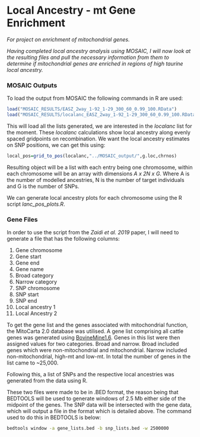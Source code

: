 # Local Ancestry - mt Gene Enrichment

*For project on enrichment of mitochondrial genes.*

*Having completed local ancestry analysis using MOSAIC, I will now look at the resulting files and pull the necessary information from them to determine if mitochondrial genes are enriched in regions of high taurine local ancestry.* 

### MOSAIC Outputs

To load the output from MOSAIC the following commands in R are used:

```R
load("MOSAIC_RESULTS/EASZ_2way_1-92_1-29_300_60_0.99_100.RData")
load("MOSAIC_RESULTS/localanc_EASZ_2way_1-92_1-29_300_60_0.99_100.RData")
```

This will load all the lists generated, we are interested in the *localanc* list for the moment.  These *localanc* calculations show local ancestry along evenly spaced gridpoints on recombination. We want the local ancestry estimates on SNP positions, we can get this using:

```R
local_pos=grid_to_pos(localanc,"../MOSAIC_output/",g.loc,chrnos)
```

Resulting object will be a list with each entry being one chromosome, within each chromosome will be an array with dimensions *A x 2N x G*. Where A is the number of modelled ancestries, N is the number of target individuals and G is the number of SNPs. 

We can generate local ancestry plots for each chromosome using the R script *lanc_pos_plots.R*. 

### Gene Files

In order to use the script from the *Zaidi et al. 2019* paper, I will need to generate a file that has the following columns:

1. Gene chromosome
2. Gene start 
3. Gene end
4. Gene name
5. Broad category 
6. Narrow category
7. SNP chromosome
8. SNP start 
9. SNP end
10. Local ancestry 1
11. Local Ancestry 2

To get the gene list and the genes associated with mitochondrial function, the MitoCarta 2.0 database was utilised. A gene list comprising all cattle genes was generated using [BovineMine1.6](http://128.206.116.13:8080/bovinemine/begin.do). Genes in this list were then assigned values for two categories. Broad and narrow. Broad included genes which were non-mitochondrial and mitochondrial. Narrow included non-mitochondrial, high-mt and low-mt. In total the number of genes in the list came to ~25,000.

Following this, a list of SNPs and the respective local ancestries was generated from the data using R. 

These two files were made to be in .BED format, the reason being that BEDTOOLS will be used to generate windows of 2.5 Mb either side of the midpoint of the genes. The SNP data will be intersected with the gene data, which will output a file in the format which is detailed above. The command used to do this in BEDTOOLS is below:

```bash
bedtools window -a gene_lists.bed -b snp_lists.bed -w 2500000
```

